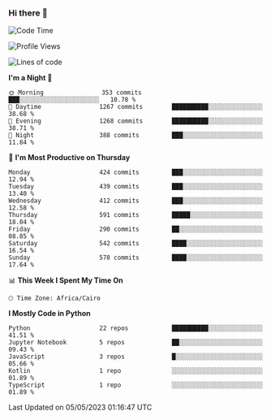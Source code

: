 ### Hi there 👋

<!--
**AMR-KELEG/AMR-KELEG** is a ✨ _special_ ✨ repository because its `README.md` (this file) appears on your GitHub profile.

Here are some ideas to get you started:

- 🔭 I’m currently working on ...
- 🌱 I’m currently learning ...
- 👯 I’m looking to collaborate on ...
- 🤔 I’m looking for help with ...
- 💬 Ask me about ...
- 📫 How to reach me: ...
- 😄 Pronouns: ...
- ⚡ Fun fact: ...
-->

<!--START_SECTION:waka-->
![Code Time](http://img.shields.io/badge/Code%20Time-0%20secs-blue)

![Profile Views](http://img.shields.io/badge/Profile%20Views-1-blue)

![Lines of code](https://img.shields.io/badge/From%20Hello%20World%20I%27ve%20Written-20.6%20million%20lines%20of%20code-blue)

**I'm a Night 🦉** 

```text
🌞 Morning                353 commits         ███░░░░░░░░░░░░░░░░░░░░░░   10.78 % 
🌆 Daytime                1267 commits        ██████████░░░░░░░░░░░░░░░   38.68 % 
🌃 Evening                1268 commits        ██████████░░░░░░░░░░░░░░░   38.71 % 
🌙 Night                  388 commits         ███░░░░░░░░░░░░░░░░░░░░░░   11.84 % 
```
📅 **I'm Most Productive on Thursday** 

```text
Monday                   424 commits         ███░░░░░░░░░░░░░░░░░░░░░░   12.94 % 
Tuesday                  439 commits         ███░░░░░░░░░░░░░░░░░░░░░░   13.40 % 
Wednesday                412 commits         ███░░░░░░░░░░░░░░░░░░░░░░   12.58 % 
Thursday                 591 commits         █████░░░░░░░░░░░░░░░░░░░░   18.04 % 
Friday                   290 commits         ██░░░░░░░░░░░░░░░░░░░░░░░   08.85 % 
Saturday                 542 commits         ████░░░░░░░░░░░░░░░░░░░░░   16.54 % 
Sunday                   578 commits         ████░░░░░░░░░░░░░░░░░░░░░   17.64 % 
```


📊 **This Week I Spent My Time On** 

```text
🕑︎ Time Zone: Africa/Cairo
```

**I Mostly Code in Python** 

```text
Python                   22 repos            ██████████░░░░░░░░░░░░░░░   41.51 % 
Jupyter Notebook         5 repos             ██░░░░░░░░░░░░░░░░░░░░░░░   09.43 % 
JavaScript               3 repos             █░░░░░░░░░░░░░░░░░░░░░░░░   05.66 % 
Kotlin                   1 repo              ░░░░░░░░░░░░░░░░░░░░░░░░░   01.89 % 
TypeScript               1 repo              ░░░░░░░░░░░░░░░░░░░░░░░░░   01.89 % 
```




 Last Updated on 05/05/2023 01:16:47 UTC
<!--END_SECTION:waka-->
